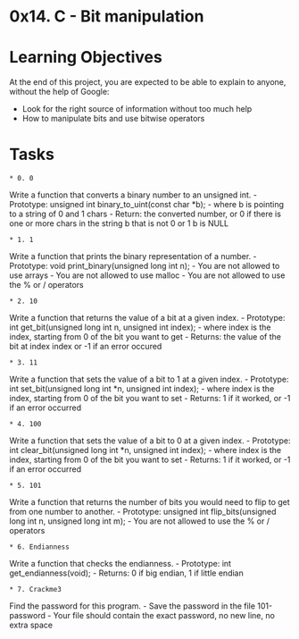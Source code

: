 # 0x14. C - Bit manipulation

# Learning Objectives
At the end of this project, you are expected to be able to explain to anyone, without the help of Google:
- Look for the right source of information without too much help
- How to manipulate bits and use bitwise operators

# Tasks
	* 0. 0
Write a function that converts a binary number to an unsigned int.
	- Prototype: unsigned int binary_to_uint(const char *b);
	- where b is pointing to a string of 0 and 1 chars
	- Return: the converted number, or 0 if
		there is one or more chars in the string b that is not 0 or 1
		b is NULL

	* 1. 1
Write a function that prints the binary representation of a number.
	- Prototype: void print_binary(unsigned long int n);
	- You are not allowed to use arrays
	- You are not allowed to use malloc
	- You are not allowed to use the % or / operators

	* 2. 10
Write a function that returns the value of a bit at a given index.
	- Prototype: int get_bit(unsigned long int n, unsigned int index);
	- where index is the index, starting from 0 of the bit you want to get
	- Returns: the value of the bit at index index or -1 if an error occured

	* 3. 11
Write a function that sets the value of a bit to 1 at a given index.
	- Prototype: int set_bit(unsigned long int *n, unsigned int index);
	- where index is the index, starting from 0 of the bit you want to set
	- Returns: 1 if it worked, or -1 if an error occurred

	* 4. 100
Write a function that sets the value of a bit to 0 at a given index.
	- Prototype: int clear_bit(unsigned long int *n, unsigned int index);
	- where index is the index, starting from 0 of the bit you want to set
	- Returns: 1 if it worked, or -1 if an error occurred

	* 5. 101
Write a function that returns the number of bits you would need to flip to get from one number to another.
	- Prototype: unsigned int flip_bits(unsigned long int n, unsigned long int m);
	- You are not allowed to use the % or / operators

	* 6. Endianness
Write a function that checks the endianness.
	- Prototype: int get_endianness(void);
	- Returns: 0 if big endian, 1 if little endian

	* 7. Crackme3
Find the password for this program.
	- Save the password in the file 101-password
	- Your file should contain the exact password, no new line, no extra space
